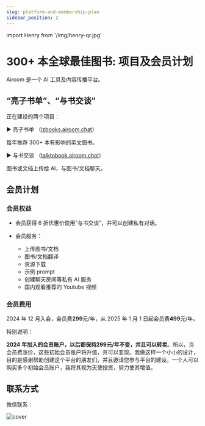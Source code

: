 ```yaml
---
slug: platform-and-membership-plan
sidebar_position: 2
---
```


import Henry from '/img/henry-qr.jpg'

# 300+ 本全球最佳图书: 项目及会员计划

Airoom 是一个 AI 工具及内容传播平台。

## “亮子书单”、“与书交谈”

正在建设的两个项目：

▶️ 亮子书单 （[lzbooks.airoom.chat](https://lzbooks.airoom.chat/)）

每年推荐 300+ 本有影响的英文图书。

▶️ 与书交谈 （[talktobook.airoom.chat](https://talktobook.airoom.chat/)）

图书或文档上传给 AI，与图书/文档聊天。

## 会员计划

### 会员权益

- 会员获得 6 折优惠价使用“与书交谈”，并可以创建私有对话。

- 会员服务：

    - 上传图书/文档
    - 图书/文档翻译
    - 资源下载
    - 示例 prompt
    - 创建聊天房间等私有 AI 服务
    - 国内观看推荐的 Youtube 视频

### 会员费用

2024 年 12 月入会，会员费**299**元/年，从 2025 年 1 月 1 日起会员费**499**元/年。

特别说明：

**2024 年加入的会员账户，以后都保持299元/年不变，并且可以转卖**。所以，当会员费涨价，这些初始会员账户将升值，并可以变现。我做这样一个小小的设计，目的是感谢帮助创建这个平台的朋友们，并且邀请您参与平台的建设。一个人可以购买多个初始会员账户，我将其视为天使投资，努力使其增值。


## 联系方式

微信联系：

<img src={Henry} alt="cover" style={{width:200}} />






